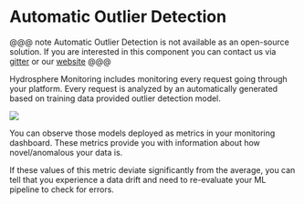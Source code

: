 # Automatic Outlier Detection

@@@ note
Automatic Outlier Detection is not available as an open-source solution. If you are
interested in this component you can contact us via [gitter](https://gitter.im/Hydrospheredata/hydro-serving)
or our [website](https://hydrosphere.io)
@@@

Hydrosphere Monitoring includes monitoring every request going through your platform.
Every request is analyzed by an automatically generated based on training data provided
outlier detection model.

![](.../auto_od_metric.png)

You can observe those models deployed as metrics in your monitoring dashboard.
 These metrics provide you with information about how novel/anomalous your data is. 

If these values of this metric deviate significantly from the average, you can tell
 that you experience a data drift and need to re-evaluate your ML pipeline to check for errors.